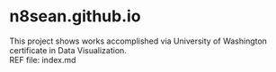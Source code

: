 # n8sean.github.io
This project shows works accomplished via University of Washington certificate in Data Visualization.  
REF file: index.md
